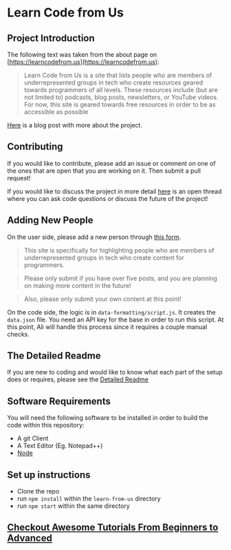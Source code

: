 # Learn Code from Us

## Project Introduction

The following text was taken from the about page on [https://learncodefrom.us](https://learncodefrom.us):

> Learn Code from Us is a site that lists people who are members of underrepresented groups in tech who create resources geared towards programmers of all levels. These resources include (but are not limited to) podcasts, blog posts, newsletters, or YouTube videos. For now, this site is geared towards free resources in order to be as accessible as possible

[Here](https://dev.to/aspittel/introducing-learn-code-from-us-oe1) is a blog post with more about the project.

## Contributing

If you would like to contribute, please add an issue or comment on one of the ones that are open that you are working on it. Then submit a pull request!

If you would like to discuss the project in more detail [here](https://dev.to/learncodefromus/learn-code-from-us-developer-thread-3a5a) is an open thread where you can ask code questions or discuss the future of the project!

## Adding New People

On the user side, please add a new person through [this form](https://airtable.com/shrYbUMMlR1iVpA1l). 

> This site is specifically for highlighting people who are members of underrepresented groups in tech who create content for programmers.

> Please only submit if you have over five posts, and you are planning on making more content in the future! 

> Also, please only submit your own content at this point!

On the code side, the logic is in `data-formatting/script.js`. It creates the `data.json` file. You need an API key for the base in order to run this script. At this point, Ali will handle this process since it requires a couple manual checks.

## The Detailed Readme

If you are new to coding and would like to know what each part of the setup does or requires, please see the [Detailed Readme](DetailedReadme.md)

## Software Requirements

You will need the following software to be installed in order to build the code within this repository:

- A git Client
- A Text Editor (Eg. Notepad++)
- [Node](https://nodejs.org/en/)

## Set up instructions

- Clone the repo
- run `npm install` within the `learn-from-us` directory
- run `npm start` within the same directory

## [Checkout Awesome Tutorials From Beginners to Advanced](Tutorials.md)

